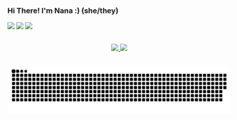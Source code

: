 ### Hi There! I'm Nana :) (she/they)

   <div>
  <a href="https://instagram.com/prazer.nanna" target="_blank"><img src="https://img.shields.io/badge/-Instagram-%23E4405F?style=for-the-badge&logo=instagram&logoColor=white" target="_blank"></a>
  <a href = "mailto:giosilva.3008@gmail.com"><img src="https://img.shields.io/badge/-Gmail-%23333?style=for-the-badge&logo=gmail&logoColor=white" target="_blank"></a>
  <a href="https://www.linkedin.com/in/agiovanasilva" target="_blank"><img src="https://img.shields.io/badge/-LinkedIn-%230077B5?style=for-the-badge&logo=linkedin&logoColor=white" target="_blank"></a> 
    
  ##
  
</div>
<div align="center">
  <a href="https://github.com/giovansilva">
  <img height="180em" src="https://github-readme-stats.vercel.app/api?username=giovansilva&show_icons=true&theme=dark&include_all_commits=true&count_private=true"/>
 
  <img height="180em" src="https://github-readme-stats.vercel.app/api/top-langs/?username=giovansilva&layout=compact&langs_count=7&theme=dark"/>
</div> 
 
 ## 
    
 ![Snake animation](https://github.com/giovansilva/giovansilva/blob/output/github-contribution-grid-snake.svg)
 
</div> 
